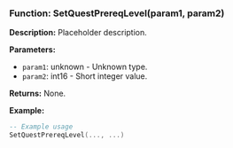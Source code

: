 ### Function: SetQuestPrereqLevel(param1, param2)

**Description:**
Placeholder description.

**Parameters:**
- `param1`: unknown - Unknown type.
- `param2`: int16 - Short integer value.

**Returns:** None.

**Example:**

```lua
-- Example usage
SetQuestPrereqLevel(..., ...)
```
